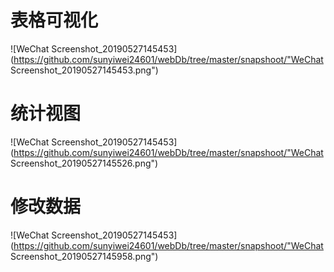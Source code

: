 # 表格可视化

![WeChat Screenshot_20190527145453](https://github.com/sunyiwei24601/webDb/tree/master/snapshoot/"WeChat Screenshot_20190527145453.png")

# 统计视图

![WeChat Screenshot_20190527145453](https://github.com/sunyiwei24601/webDb/tree/master/snapshoot/"WeChat Screenshot_20190527145526.png")

# 修改数据

![WeChat Screenshot_20190527145453](https://github.com/sunyiwei24601/webDb/tree/master/snapshoot/"WeChat Screenshot_20190527145958.png")
